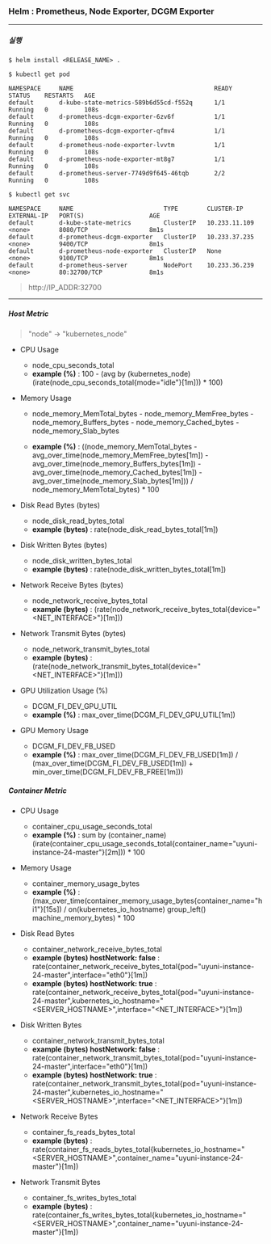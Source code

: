 ### Helm : Prometheus, Node Exporter, DCGM Exporter
---

##### 실행

	$ helm install <RELEASE_NAME> .
	
	$ kubectl get pod 
	
	NAMESPACE     NAME                                       READY   STATUS    RESTARTS   AGE
	default       d-kube-state-metrics-589b6d55cd-f552q      1/1     Running   0          108s
	default       d-prometheus-dcgm-exporter-6zv6f           1/1     Running   0          108s
	default       d-prometheus-dcgm-exporter-qfmv4           1/1     Running   0          108s
	default       d-prometheus-node-exporter-lvvtm           1/1     Running   0          108s
	default       d-prometheus-node-exporter-mt8g7           1/1     Running   0          108s
	default       d-prometheus-server-7749d9f645-46tqb       2/2     Running   0          108s
	
	$ kubectl get svc
	
	NAMESPACE     NAME                         TYPE        CLUSTER-IP      EXTERNAL-IP   PORT(S)                  AGE
	default       d-kube-state-metrics         ClusterIP   10.233.11.109   <none>        8080/TCP                 8m1s
	default       d-prometheus-dcgm-exporter   ClusterIP   10.233.37.235   <none>        9400/TCP                 8m1s
	default       d-prometheus-node-exporter   ClusterIP   None            <none>        9100/TCP                 8m1s
	default       d-prometheus-server          NodePort    10.233.36.239   <none>        80:32700/TCP             8m1s
		
        
> http://IP_ADDR:32700


---

##### Host Metric

> "node" -> "kubernetes_node"

* CPU Usage
	* node\_cpu\_seconds_total
	* **example (%)** : 100 - (avg by (kubernetes_node) (irate(node\_cpu\_seconds\_total{mode="idle"}[1m])) * 100)


* Memory Usage
	* node\_memory\_MemTotal\_bytes - node\_memory\_MemFree\_bytes - node\_memory\_Buffers\_bytes - node\_memory\_Cached\_bytes - node\_memory\_Slab\_bytes
	
	* **example (%)** : ((node_memory\_MemTotal\_bytes - avg\_over\_time(node\_memory\_MemFree\_bytes[1m]) -  avg\_over\_time(node\_memory\_Buffers\_bytes[1m]) - avg\_over\_time(node\_memory\_Cached\_bytes[1m]) - avg\_over\_time(node\_memory\_Slab\_bytes[1m])) / node\_memory\_MemTotal\_bytes) * 100


* Disk Read Bytes (bytes)
	* node\_disk\_read\_bytes\_total
 	* **example (bytes)** : rate(node\_disk\_read\_bytes\_total[1m])

* Disk Written Bytes (bytes)
 	* node\_disk\_written\_bytes\_total
 	* **example (bytes)** : rate(node\_disk\_written\_bytes\_total[1m])

* Network Receive Bytes (bytes)
	* node\_network\_receive\_bytes\_total
	* **example (bytes)** : (rate(node\_network\_receive\_bytes\_total{device="\<NET_INTERFACE\>"}[1m]))

* Network Transmit Bytes (bytes)
	* node\_network\_transmit\_bytes\_total
	* **example (bytes)** : (rate(node\_network\_transmit\_bytes\_total{device="\<NET_INTERFACE\>"}[1m]))

* GPU Utilization Usage (%)
	* DCGM\_FI\_DEV\_GPU\_UTIL
	* **example (%)** : max\_over\_time(DCGM\_FI\_DEV\_GPU\_UTIL[1m])

* GPU Memory Usage
	* DCGM\_FI\_DEV\_FB\_USED
	* **example (%)** : max\_over\_time(DCGM\_FI\_DEV\_FB\_USED[1m]) / (max\_over\_time(DCGM\_FI\_DEV\_FB\_USED[1m]) + min\_over\_time(DCGM\_FI\_DEV\_FB\_FREE[1m]))



##### Container Metric

* CPU Usage
	* container\_cpu\_usage\_seconds\_total
	* **example (%)** : sum by (container_name) (irate(container\_cpu\_usage\_seconds\_total{container\_name="uyuni-instance-24-master"}[2m])) * 100
	
* Memory Usage
	* container\_memory\_usage\_bytes
	* **example (%)** : (max\_over\_time(container\_memory\_usage\_bytes{container\_name="hi1"}[15s]) / on(kubernetes\_io\_hostname) group_left() machine\_memory\_bytes) * 100

* Disk Read Bytes
	* container\_network\_receive\_bytes\_total
	* **example (bytes) hostNetwork: false** : rate(container\_network\_receive\_bytes\_total{pod="uyuni-instance-24-master",interface="eth0"}[1m])
	* **example (bytes) hostNetwork: true** : rate(container\_network\_receive\_bytes\_total{pod="uyuni-instance-24-master",kubernetes\_io\_hostname="\<SERVER_HOSTNAME\>",interface="\<NET\_INTERFACE\>"}[1m])

* Disk Written Bytes
	* container\_network\_transmit\_bytes\_total
	* **example (bytes) hostNetwork: false** : rate(container\_network\_transmit\_bytes\_total{pod="uyuni-instance-24-master",interface="eth0"}[1m])
	* **example (bytes) hostNetwork: true** : rate(container\_network\_transmit\_bytes\_total{pod="uyuni-instance-24-master",kubernetes\_io\_hostname="\<SERVER_HOSTNAME\>",interface="\<NET\_INTERFACE\>"}[1m])

* Network Receive Bytes
	* container\_fs\_reads\_bytes\_total
	* **example (bytes)** : rate(container\_fs\_reads\_bytes\_total{kubernetes\_io\_hostname="\<SERVER_HOSTNAME\>",container\_name="uyuni-instance-24-master"}[1m])


* Network Transmit Bytes
	* container\_fs\_writes\_bytes\_total
	* **example (bytes)** : rate(container\_fs\_writes\_bytes\_total{kubernetes\_io\_hostname="\<SERVER_HOSTNAME\>",container\_name="uyuni-instance-24-master"}[1m])
